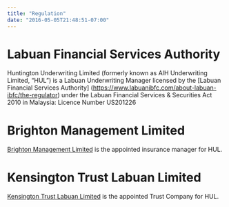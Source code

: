 ```yaml
---
title: "Regulation"
date: "2016-05-05T21:48:51-07:00"
---
```

# Labuan Financial Services Authority
Huntington Underwriting Limited (formerly known as AIH Underwriting Limited, “HUL”) is a Labuan Underwriting Manager licensed by the [Labuan Financial Services Authority] (https://www.labuanibfc.com/about-labuan-ibfc/the-regulator) under the Labuan Financial Services & Securities Act 2010 in Malaysia: Licence Number US201226

# Brighton Management Limited
[Brighton Management Limited](http://www.brighton.asia/) is the appointed insurance manager for HUL.

# Kensington Trust Labuan Limited
[Kensington Trust Labuan Limited](https://www.kensington-trust.com/) is the appointed Trust Company for HUL.

